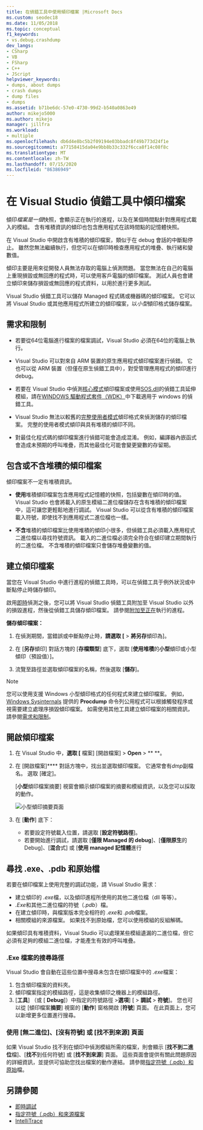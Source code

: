 ```yaml
---
title: 在偵錯工具中使用傾印檔案 |Microsoft Docs
ms.custom: seodec18
ms.date: 11/05/2018
ms.topic: conceptual
f1_keywords:
- vs.debug.crashdump
dev_langs:
- CSharp
- VB
- FSharp
- C++
- JScript
helpviewer_keywords:
- dumps, about dumps
- crash dumps
- dump files
- dumps
ms.assetid: b71be6dc-57e0-4730-99d2-b540a0863e49
author: mikejo5000
ms.author: mikejo
manager: jillfra
ms.workload:
- multiple
ms.openlocfilehash: db6d4e8bc5b2f09194e03bbadc8f49b773d24f1e
ms.sourcegitcommit: a77158415da04e9bb8b33c332f6cca8f14c08f8c
ms.translationtype: MT
ms.contentlocale: zh-TW
ms.lasthandoff: 07/15/2020
ms.locfileid: "86386949"
---
```

# <a name="dump-files-in-the-visual-studio-debugger"></a>在 Visual Studio 偵錯工具中傾印檔案

<a name="BKMK_What_is_a_dump_file_"></a>傾印*檔案是一個*快照，會顯示正在執行的進程，以及在某個時間點針對應用程式載入的模組。 含有堆積資訊的傾印也包含應用程式在該時間點的記憶體快照。

在 Visual Studio 中開啟含有堆積的傾印檔案，類似于在 debug 會話的中斷點停止。 雖然您無法繼續執行，但您可以在傾印時檢查應用程式的堆疊、執行緒和變數值。

傾印主要是用來從開發人員無法存取的電腦上偵測問題。 當您無法在自己的電腦上重現損毀或無回應的程式時，可以使用客戶電腦的傾印檔案。 測試人員也會建立傾印來儲存損毀或無回應的程式資料，以用於進行更多測試。

Visual Studio 偵錯工具可以儲存 Managed 程式碼或機器碼的傾印檔案。 它可以將 Visual Studio 或其他應用程式所建立的傾印檔案，以*小型*傾印格式儲存檔案。

## <a name="requirements-and-limitations"></a><a name="BKMK_Requirements_and_limitations"></a> 需求和限制

- 若要從64位電腦進行檔案的檔案調試，Visual Studio 必須在64位的電腦上執行。

- Visual Studio 可以對來自 ARM 裝置的原生應用程式傾印檔案進行偵錯。 它也可以從 ARM 裝置（但僅在原生偵錯工具中），對受管理應用程式的傾印進行 debug。

- 若要在 Visual Studio 中偵測[核心模式](/windows-hardware/drivers/debugger/kernel-mode-dump-files)傾印檔案或使用[SOS.dll](/dotnet/framework/tools/sos-dll-sos-debugging-extension)的偵錯工具延伸模組，請在[WINDOWS 驅動程式套件（WDK）](/windows-hardware/drivers/download-the-wdk)中下載適用于 windows 的偵錯工具。

- Visual Studio 無法以較舊的[完整使用者模式](/windows/desktop/wer/collecting-user-mode-dumps)傾印格式來偵測儲存的傾印檔案。 完整的使用者模式傾印與具有堆積的傾印不同。

- 對最佳化程式碼的傾印檔案進行偵錯可能會造成混淆。 例如，編譯器內嵌函式會造成未預期的呼叫堆疊，而其他最佳化可能會變更變數的存留期。

## <a name="dump-files-with-or-without-heaps"></a><a name="BKMK_Dump_files__with_or_without_heaps"></a> 包含或不含堆積的傾印檔案

傾印檔案不一定有堆積資訊。

- **使用**堆積傾印檔案包含應用程式記憶體的快照，包括變數在傾印時的值。 Visual Studio 也會將載入的原生模組二進位檔儲存在含有堆積的傾印檔案中，這可讓您更輕鬆地進行調試。 Visual Studio 可以從含有堆積的傾印檔案載入符號，即使找不到應用程式二進位檔也一樣。

- **不含**堆積的傾印檔案比使用堆積的傾印小很多，但偵錯工具必須載入應用程式二進位檔以尋找符號資訊。 載入的二進位檔必須完全符合在傾印建立期間執行的二進位檔。 不含堆積的傾印檔案只會儲存堆疊變數的值。

## <a name="create-a-dump-file"></a><a name="BKMK_Create_a_dump_file"></a> 建立傾印檔案

當您在 Visual Studio 中進行進程的偵錯工具時，可以在偵錯工具于例外狀況或中斷點停止時儲存傾印。

啟用[即時](../debugger/just-in-time-debugging-in-visual-studio.md)偵測之後，您可以將 Visual Studio 偵錯工具附加至 Visual Studio 以外的損毀進程，然後從偵錯工具儲存傾印檔案。 請參閱[附加至正在](../debugger/attach-to-running-processes-with-the-visual-studio-debugger.md)執行的進程。

**儲存傾印檔案：**

1. 在偵測期間，當錯誤或中斷點停止時，**請選取 [**  >  **將另存**傾印為]。

1. 在 [**另存**傾印] 對話方塊的 [**存檔類型**] 底下，選取 [**使用堆積**的**小型**傾印或小型傾印（預設值）]。

1. 流覽至路徑並選取傾印檔案的名稱，然後選取 [**儲存**]。

>[!NOTE]
>您可以使用支援 Windows 小型傾印格式的任何程式來建立傾印檔案。 例如，[Windows Sysinternals](https://technet.microsoft.com/sysinternals/default) 提供的 **Procdump** 命令列公用程式可以根據觸發程序或視需要建立處理序損毀傾印檔案。 如需使用其他工具建立傾印檔案的相關資訊，請參閱[需求和限制](../debugger/using-dump-files.md#BKMK_Requirements_and_limitations)。

## <a name="open-a-dump-file"></a><a name="BKMK_Open_a_dump_file"></a> 開啟傾印檔案

1. 在 Visual Studio 中，**選取 [** 檔案] [開啟檔案]  >  **Open**  >  ** **。

1. 在 [開啟檔案]**** 對話方塊中，找出並選取傾印檔案。 它通常會有*dmp*副檔名。 選取 [確定]。

   [**小型**傾印檔案摘要] 視窗會顯示傾印檔案的摘要和模組資訊，以及您可以採取的動作。

   ![小型傾印摘要頁面](../debugger/media/dbg_dump_summarypage.png "小型傾印摘要頁面")

1. 在 [**動作**] 底下：
   - 若要設定符號載入位置，請選取 [**設定符號路徑**]。
   - 若要開始進行調試，請選取 [**僅限 Managed 的 debug**]、[**僅限原生**的 Debug]、[**混合**式] 或 [**使用 managed 記憶體**進行

## <a name="find-exe-pdb-and-source-files"></a><a name="BKMK_Find_binaries__symbol___pdb__files__and_source_files"></a>尋找 .exe、.pdb 和原始檔

若要在傾印檔案上使用完整的調試功能，請 Visual Studio 需求：

- 建立傾印的 *.exe*檔，以及傾印進程所使用的其他二進位檔（dll 等等）。
- *.Exe*和其他二進位檔的符號（*.pdb*）檔。
- 在建立傾印時，與檔案版本完全相符的 *.exe*和 *.pdb*檔案。
- 相關模組的來源檔案。 如果找不到原始檔，您可以使用模組的反組解碼。

如果傾印具有堆積資料，Visual Studio 可以處理某些模組遺漏的二進位檔，但它必須有足夠的模組二進位檔，才能產生有效的呼叫堆疊。

### <a name="search-paths-for-exe-files"></a>.Exe 檔案的搜尋路徑

Visual Studio 會自動在這些位置中搜尋未包含在傾印檔案中的 *.exe*檔案：

1. 包含傾印檔案的資料夾。
2. 傾印檔案指定的模組路徑，這是收集傾印之機器上的模組路徑。
3. [**工具**] （或 [ **Debug**]）中指定的符號路徑 >**選項**] [  >  **調試**  >  **符號**]。 您也可以從 [傾印檔案**摘要**] 視窗的 [**動作**] 窗格開啟 [**符號**] 頁面。 在此頁面上，您可以新增更多位置進行搜尋。

### <a name="use-the-no-binary-no-symbols-or-no-source-found-pages"></a>使用 [無二進位]、[沒有符號] 或 [找不到來源] 頁面

如果 Visual Studio 找不到在傾印中偵測模組所需的檔案，則會顯示 [**找不到二進位**檔]、[**找不**到任何符號] 或 [**找不到來源**] 頁面。 這些頁面會提供有關此問題原因的詳細資訊，並提供可協助您找出檔案的動作連結。 請參閱[指定符號（.pdb）和原始](../debugger/specify-symbol-dot-pdb-and-source-files-in-the-visual-studio-debugger.md)檔。

## <a name="see-also"></a>另請參閱

- [即時調試](../debugger/just-in-time-debugging-in-visual-studio.md)
- [指定符號（.pdb）和來源檔案](../debugger/specify-symbol-dot-pdb-and-source-files-in-the-visual-studio-debugger.md)
- [IntelliTrace](../debugger/intellitrace.md)